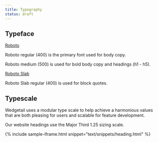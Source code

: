 ```yaml
---
title: Typography
status: draft
---
```


## Typeface <a name="typeface"></a>

[Roboto](https://fonts.google.com/specimen/Roboto)

Roboto regular (400) is the primary font used for body copy.

Roboto medium (500) is used for bold body copy and headings (h1 - h5).

[Roboto Slab](https://fonts.google.com/specimen/Roboto+Slab)

Roboto Slab regular (400) is used for block quotes.

## Typescale <a name="typescale"></a>

Wedgetail uses a modular type scale to help achieve a harmonious values that are both pleasing for users and scalable for feature development.

Our website headings use the Major Third 1.25 sizing scale.

{% include sample-iframe.html snippet="text/snippets/heading.html" %}
